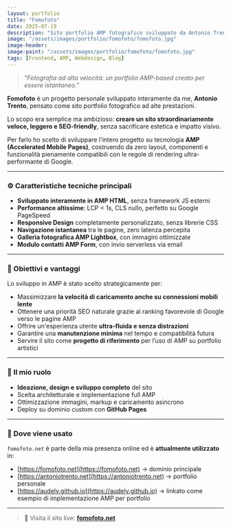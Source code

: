 ```yaml
---
layout: portfolio
title: "Fomofoto"
date: 2025-07-19
description: "Sito portfolio AMP fotografico sviluppato da Antonio Trento"
image: "/assets/images/portfolio/fomofoto/fomofoto.jpg"
image-header:
image-paint: "/assets/images/portfolio/fomofoto/fomofoto.jpg"
tags: [Frontend, AMP, Webdesign, Blog]
---
```



> *"Fotografia ad alta velocità: un portfolio AMP-based creato per essere istantaneo."*

**Fomofoto** è un progetto personale sviluppato interamente da me, **Antonio Trento**, pensato come sito portfolio fotografico ad alte prestazioni.

Lo scopo era semplice ma ambizioso: **creare un sito straordinariamente veloce, leggero e SEO-friendly**, senza sacrificare estetica e impatto visivo.

Per farlo ho scelto di sviluppare l'intero progetto su tecnologia **AMP (Accelerated Mobile Pages)**, costruendo da zero layout, componenti e funzionalità pienamente compatibili con le regole di rendering ultra-performante di Google.

---

### ⚙️ Caratteristiche tecniche principali

* **Sviluppato interamente in AMP HTML**, senza framework JS esterni
* **Performance altissime**: LCP < 1s, CLS nullo, perfetto su Google PageSpeed
* **Responsive Design** completamente personalizzato, senza librerie CSS
* **Navigazione istantanea** tra le pagine, zero latenza percepita
* **Galleria fotografica AMP Lightbox**, con immagini ottimizzate
* **Modulo contatti AMP Form**, con invio serverless via email

---

### 🎯 Obiettivi e vantaggi

Lo sviluppo in AMP è stato scelto strategicamente per:

* Massimizzare **la velocità di caricamento anche su connessioni mobili lente**
* Ottenere una priorità SEO naturale grazie al ranking favorevole di Google verso le pagine AMP
* Offrire un'esperienza utente **ultra-fluida e senza distrazioni**
* Garantire una **manutenzione minima** nel tempo e compatibilità futura
* Servire il sito come **progetto di riferimento** per l’uso di AMP su portfolio artistici

---

### 👤 Il mio ruolo

* **Ideazione, design e sviluppo completo** del sito
* Scelta architetturale e implementazione full AMP
* Ottimizzazione immagini, markup e caricamento asincrono
* Deploy su dominio custom con **GitHub Pages**

---

### 🔗 Dove viene usato

`fomofoto.net` è parte della mia presenza online ed è **attualmente utilizzato** in:

* [https://fomofoto.net](https://fomofoto.net) → dominio principale
* [https://antoniotrento.net](https://antoniotrento.net) → portfolio personale
* [https://audely.github.io](https://audely.github.io) → linkato come esempio di implementazione AMP per portfolio

---

> 🚀 Visita il sito live:
> **[fomofoto.net](https://fomofoto.net)**
